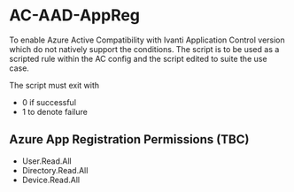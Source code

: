 # AC-AAD-AppReg

To enable Azure Active Compatibility with Ivanti Application Control version which do not natively support the conditions.  The script is to be used as a scripted rule within the AC config and the script edited to suite the use case.

The script must exit with 

- 0 if successful
- 1 to denote failure

## Azure App Registration Permissions (TBC)


- User.Read.All
- Directory.Read.All
- Device.Read.All
